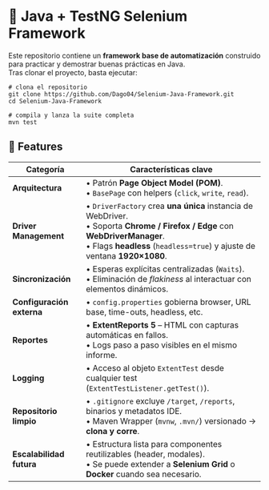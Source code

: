 # 🚀 Java + TestNG Selenium Framework

Este repositorio contiene un **framework base de automatización** construido para practicar y demostrar buenas prácticas en Java.  
Tras clonar el proyecto, basta ejecutar:

```
# clona el repositorio
git clone https://github.com/Dago04/Selenium-Java-Framework.git
cd Selenium-Java-Framework

# compila y lanza la suite completa
mvn test
```
## 🌟 Features

| Categoría            | Características clave |
|----------------------|------------------------|
| **Arquitectura**     | • Patrón **Page Object Model (POM)**.<br>• `BasePage` con helpers (`click`, `write`, `read`). |
| **Driver Management**| • `DriverFactory` crea **una única** instancia de WebDriver.<br>• Soporta **Chrome / Firefox / Edge** con **WebDriverManager**.<br>• Flags **headless** (`headless=true`) y ajuste de ventana **1920×1080**. |
| **Sincronización**   | • Esperas explícitas centralizadas (`Waits`).<br>• Eliminación de _flakiness_ al interactuar con elementos dinámicos. |
| **Configuración externa** | • `config.properties` gobierna browser, URL base, time-outs, headless, etc. |
| **Reportes**         | • **ExtentReports 5** – HTML con capturas automáticas en fallos.<br>• Logs paso a paso visibles en el mismo informe. |
| **Logging**          | • Acceso al objeto `ExtentTest` desde cualquier test (`ExtentTestListener.getTest()`). |
| **Repositorio limpio** | • `.gitignore` excluye `/target`, `/reports`, binarios y metadatos IDE.<br>• Maven Wrapper (`mvnw`, `.mvn/`) versionado → **clona y corre**. |
| **Escalabilidad futura** | • Estructura lista para componentes reutilizables (header, modales).<br>• Se puede extender a **Selenium Grid** o **Docker** cuando sea necesario. |
